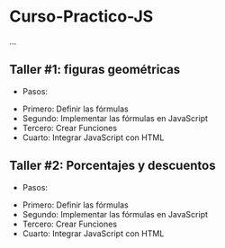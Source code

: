 # Curso-Practico-JS

...

## Taller #1: figuras geométricas

* Pasos:

- Primero: Definir las fórmulas
- Segundo: Implementar las fórmulas en JavaScript
- Tercero: Crear Funciones
- Cuarto: Integrar JavaScript con HTML


## Taller #2: Porcentajes y descuentos

* Pasos:

- Primero: Definir las fórmulas
- Segundo: Implementar las fórmulas en JavaScript
- Tercero: Crear Funciones
- Cuarto: Integrar JavaScript con HTML